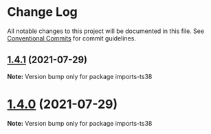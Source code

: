 # Change Log

All notable changes to this project will be documented in this file.
See [Conventional Commits](https://conventionalcommits.org) for commit guidelines.

## [1.4.1](https://github.com/matteobruni/tsparticles/compare/imports-ts38@1.4.0...imports-ts38@1.4.1) (2021-07-29)

**Note:** Version bump only for package imports-ts38





# [1.4.0](https://github.com/matteobruni/tsparticles/compare/imports-ts38@1.3.0...imports-ts38@1.4.0) (2021-07-29)

**Note:** Version bump only for package imports-ts38
